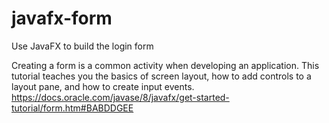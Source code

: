 # javafx-form
Use JavaFX to build the login form

Creating a form is a common activity when developing an application. This tutorial teaches you the basics of screen layout, how to add controls to a layout pane, and how to create input events.
https://docs.oracle.com/javase/8/javafx/get-started-tutorial/form.htm#BABDDGEE
